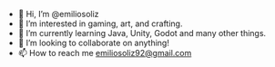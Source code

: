 - 👋 Hi, I’m @emiliosoliz
- 👀 I’m interested in gaming, art, and crafting.
- 🌱 I’m currently learning Java, Unity, Godot and many other things.
- 💞️ I’m looking to collaborate on anything!
- 📫 How to reach me emiliosoliz92@gmail.com

<!---
emiliosoliz/emiliosoliz is a ✨ special ✨ repository because its `README.md` (this file) appears on your GitHub profile.
You can click the Preview link to take a look at your changes.
--->
